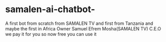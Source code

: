 # samalen-ai-chatbot-
A first bot from scratch from SAMALEN TV and first from Tanzania and maybe the first in Africa Owner Samuel Efrem Mosha(SAMALEN TV) C.E.O we pay it for you so now free you can use it 
